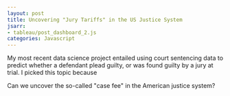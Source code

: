 ```yaml
---
layout: post
title: Uncovering "Jury Tariffs" in the US Justice System
jsarr:
- tableau/post_dashboard_2.js
categories: Javascript
---
```


My most recent data science project entailed using court sentencing data to predict whether a defendant plead guilty, or was found guilty by a jury at trial. I picked this topic because 

Can we uncover the so-called "case fee" in the American justice system?
